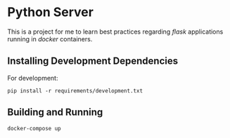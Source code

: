# Python Server

This is a project for me to learn best practices regarding _flask_ applications running in _docker_ containers.

## Installing Development Dependencies

For development:

`pip install -r requirements/development.txt`

## Building and Running

`docker-compose up`

